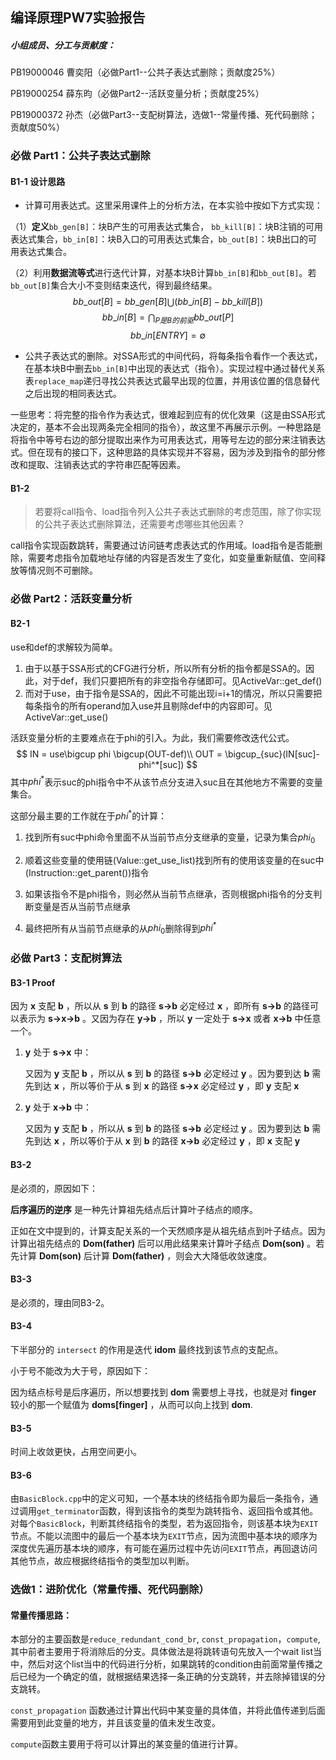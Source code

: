 ## 编译原理PW7实验报告

##### 小组成员、分工与贡献度：

PB19000046  曹奕阳（必做Part1--公共子表达式删除；贡献度25%）

PB19000254  薛东昀（必做Part2--活跃变量分析；贡献度25%）

PB19000372  孙杰（必做Part3--支配树算法，选做1--常量传播、死代码删除；贡献度50%）

### 必做 Part1：公共子表达式删除

#### B1-1 设计思路

* 计算可用表达式。这里采用课件上的分析方法，在本实验中按如下方式实现：

（1）**定义**`bb_gen[B]`：块B产生的可用表达式集合， `bb_kill[B]`：块B注销的可用表达式集合，`bb_in[B]`：块B入口的可用表达式集合，`bb_out[B]`：块B出口的可用表达式集合。

（2）利用**数据流等式**进行迭代计算，对基本块B计算`bb_in[B]`和`bb_out[B]`。若`bb_out[B]`集合大小不变则结束迭代，得到最终结果。$$bb\_out[B]=bb\_gen[B]\bigcup (bb\_in[B]-bb\_kill[B])$$ $$bb\_in[B]=\bigcap_{P是B的前驱}bb\_out[P]$$ $$bb\_in[ENTRY]=\emptyset $$

* 公共子表达式的删除。对SSA形式的中间代码，将每条指令看作一个表达式，在基本块B中删去`bb_in[B]`中出现的表达式（指令）。实现过程中通过替代关系表`replace_map`递归寻找公共表达式最早出现的位置，并用该位置的信息替代之后出现的相同表达式。

一些思考：将完整的指令作为表达式，很难起到应有的优化效果（这是由SSA形式决定的，基本不会出现两条完全相同的指令），故这里不再展示示例。一种思路是将指令中等号右边的部分提取出来作为可用表达式，用等号左边的部分来注销表达式。但在现有的接口下，这种思路的具体实现并不容易，因为涉及到指令的部分修改和提取、注销表达式的字符串匹配等因素。

#### B1-2

> 若要将call指令、load指令列入公共子表达式删除的考虑范围，除了你实现的公共子表达式删除算法，还需要考虑哪些其他因素？

call指令实现函数跳转，需要通过访问链考虑表达式的作用域。load指令是否能删除，需要考虑指令加载地址存储的内容是否发生了变化，如变量重新赋值、空间释放等情况则不可删除。

### 必做 Part2：活跃变量分析

#### B2-1

use和def的求解较为简单。

1. 由于以基于SSA形式的CFG进行分析，所以所有分析的指令都是SSA的。因此，对于def，我们只要把所有的非空指令存储即可。见ActiveVar::get_def()
2. 而对于use，由于指令是SSA的，因此不可能出现i=i+1的情况，所以只需要把每条指令的所有operand加入use并且剔除def中的内容即可。见ActiveVar::get_use()

活跃变量分析的主要难点在于phi的引入。为此，我们需要修改迭代公式。
$$
IN = use\bigcup phi \bigcup(OUT-def)\\
OUT = \bigcup_{suc}(IN[suc]-phi^*[suc])
$$
其中$phi^*$表示suc的phi指令中不从该节点分支进入suc且在其他地方不需要的变量集合。

这部分最主要的工作就在于$phi^*$的计算：

1. 找到所有suc中phi命令里面不从当前节点分支继承的变量，记录为集合$phi_0$

2. 顺着这些变量的使用链(Value::get_use_list)找到所有的使用该变量的在suc中(Instruction::get_parent())指令

3. 如果该指令不是phi指令，则必然从当前节点继承，否则根据phi指令的分支判断变量是否从当前节点继承

4. 最终把所有从当前节点继承的从$phi_0$删除得到$phi^*$

### 必做 Part3：支配树算法

#### B3-1 Proof

因为 **x** 支配 **b** ，所以从 **s** 到 **b** 的路径 **s->b** 必定经过 **x** ，即所有 **s->b** 的路径可以表示为 **s->x->b** 。又因为存在 **y->b** ，所以 **y** 一定处于 **s->x** 或者 **x->b** 中任意一个。

1. **y** 处于 **s->x** 中：

   又因为 **y** 支配 **b** ，所以从 **s** 到 **b** 的路径 **s->b** 必定经过 **y** 。因为要到达 **b** 需先到达 **x** ，所以等价于从 **s** 到 **x** 的路径 **s->x** 必定经过 **y** ，即 **y** 支配 **x** 

2. **y** 处于 **x->b** 中：

   又因为 **y** 支配 **b** ，所以从 **s** 到 **b** 的路径 **s->b** 必定经过 **y** 。因为要到达 **b** 需先到达 **x** ，所以等价于从 **x** 到 **b** 的路径 **x->b** 必定经过 **y** ，即 **x** 支配 **y** 

#### B3-2 

是必须的，原因如下：

**后序遍历的逆序** 是一种先计算祖先结点后计算叶子结点的顺序。

正如在文中提到的，计算支配关系的一个天然顺序是从祖先结点到叶子结点。因为计算出祖先结点的 **Dom(father)** 后可以用此结果来计算叶子结点 **Dom(son)** 。若先计算 **Dom(son)** 后计算 **Dom(father)** ，则会大大降低收敛速度。

#### B3-3

是必须的，理由同B3-2。

#### B3-4

下半部分的 `intersect` 的作用是迭代 **idom** 最终找到该节点的支配点。

小于号不能改为大于号，原因如下：

因为结点标号是后序遍历，所以想要找到 **dom** 需要想上寻找，也就是对 **finger** 较小的那一个赋值为 **doms[finger]** ，从而可以向上找到 **dom**.

#### B3-5

时间上收敛更快，占用空间更小。

#### B3-6

由`BasicBlock.cpp`中的定义可知，一个基本块的终结指令即为最后一条指令，通过调用`get_terminator`函数，得到该指令的类型为跳转指令、返回指令或其他。对每个`BasicBlock`，判断其终结指令的类型，若为返回指令，则该基本块为`EXIT`节点。不能以流图中的最后一个基本块为`EXIT`节点，因为流图中基本块的顺序为深度优先遍历基本块的顺序，有可能在遍历过程中先访问`EXIT`节点，再回退访问其他节点，故应根据终结指令的类型加以判断。

### 选做1：进阶优化（常量传播、死代码删除）

#### 常量传播思路：

本部分的主要函数是`reduce_redundant_cond_br`, `const_propagation`，`compute`, 其中前者主要用于将消除后的分支。具体做法是将跳转语句先放入一个wait list当中，然后对这个list当中的代码进行分析，如果跳转的condition由前面常量传播之后已经为一个确定的值，就根据结果选择一条正确的分支跳转，并去除掉错误的分支跳转。

`const_propagation` 函数通过计算出代码中某变量的具体值，并将此值传递到后面需要用到此变量的地方，并且该变量的值未发生改变。

`compute`函数主要用于将可以计算出的某变量的值进行计算。